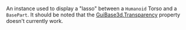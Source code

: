 An instance used to display a "lasso" between a `Humanoid` Torso and a `BasePart`. It should be noted that the [GuiBase3d.Transparency](https://developer.roblox.com/api-reference/property/GuiBase3d/Transparency) property doesn't currently work.